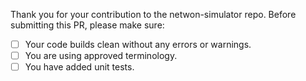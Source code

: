 Thank you for your contribution to the netwon-simulator repo. 
Before submitting this PR, please make sure:

- [ ] Your code builds clean without any errors or warnings.
- [ ] You are using approved terminology.
- [ ] You have added unit tests.
